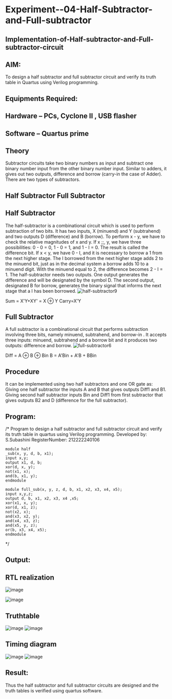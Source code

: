 # Experiment--04-Half-Subtractor-and-Full-subtractor
## Implementation-of-Half-subtractor-and-Full-subtractor-circuit
## AIM:
To design a half subtractor and full subtractor circuit and verify its truth table in Quartus using Verilog programming.

## Equipments Required:
## Hardware – PCs, Cyclone II , USB flasher
## Software – Quartus prime
## Theory
Subtractor circuits take two binary numbers as input and subtract one binary number input from the other binary number input. Similar to adders, it gives out two outputs, difference and borrow (carry-in the case of Adder). There are two types of subtractors.

## Half Subtractor Full Subtractor
## Half Subtractor
The half-subtractor is a combinational circuit which is used to perform subtraction of two bits. It has two inputs, X (minuend) and Y (subtrahend) and two outputs D (difference) and B (borrow). To perform x - y, we have to check the relative magnitudes of x and y. If x ;;, y, we have three possibilities: 0 - 0 = 0, 1 - 0 = 1, and 1 - I = 0. The result is called the difference bit. If x < y, we have 0 - I, and it is necessary to borrow a 1 from the next higher stage. The I borrowed from the next higher stage adds 2 to the minuend bit, just as in the decimal system a borrow adds 10 to a minuend digit. With the minuend equal to 2, the difference becomes 2 - I = 1. The half-subtractor needs two outputs. One output generates the difference and will be designated by the symbol D. The second output, designated B for borrow, generates the binary signal that informs the next stage that a I has been borrowed.
![half-subtractor9](https://user-images.githubusercontent.com/36288975/166112538-58c3bc7c-ee5d-4e6a-ac8d-8e8328efe27a.png)


Sum = X'Y+XY' = X ⊕ Y
Carry=X'Y

## Full Subtractor
A full subtractor is a combinational circuit that performs subtraction involving three bits, namely minuend, subtrahend, and borrow-in . It accepts three inputs: minuend, subtrahend and a borrow bit and it produces two outputs: difference and borrow. 
![full-subtractor6](https://user-images.githubusercontent.com/36288975/166112541-24c68359-3de8-4674-ae22-8272ffc385ed.png)


Diff = A ⊕ B ⊕ Bin B = A'Bin + A'B + BBin

## Procedure
It can be implemented using two half subtractors and one OR gate as: Giving one half subtractor the inputs A and B that gives outputs Diff1 and B1. Giving second half subtractor inputs Bin and Diff1 from first subtractor that gives outputs B2 and D (difference for the full subtractor).





## Program:
/*
Program to design a half subtractor and full subtractor circuit and verify its truth table in quartus using Verilog programming.
Developed by: S.Subashini
RegisterNumber:  212222240106

```
module half
_sub(x, y, d, b, x1);
input x,y;
output x1, d, b;
xor(d, x, y);
not(x1, x);
and(b, x1, y);
endmodule

module full_sub(x, y, z, d, b, x1, x2, x3, x4, x5);
input x,y,z;
output d, b, x1, x2, x3, x4 ,x5;
xor(x1, x, y);
xor(d, x1, z);
not(x2, x);
and(x3, x2, y);
and(x4, x3, z);
and(x5, y, z);
or(b, x3, x4, x5);
endmodule
```
*/

## Output:
##  RTL realization
![image](https://user-images.githubusercontent.com/119404951/233857625-e4635a6f-7f75-46ee-99ae-f8f72b827336.png)

![image](https://user-images.githubusercontent.com/119404951/233857842-1b68713a-3510-4687-8348-0e4dc67492e0.png)




## Truthtable
![image](https://user-images.githubusercontent.com/119404951/233857944-123a6602-8b4d-43f4-bb74-c1138cf09ccf.png)
![image](https://user-images.githubusercontent.com/119404951/233857960-756ff962-28dc-4737-bcca-db8a04a53ed0.png)







## Timing diagram 
![image](https://user-images.githubusercontent.com/119404951/233857863-ac46e36c-dffa-4d25-969e-edc994e7c656.png)
![image](https://user-images.githubusercontent.com/119404951/233857881-39795f86-54a3-4618-be82-dad5b5725a46.png)


## Result:
Thus the half subtractor and full subtractor circuits are designed and the truth tables is verified using quartus software.
